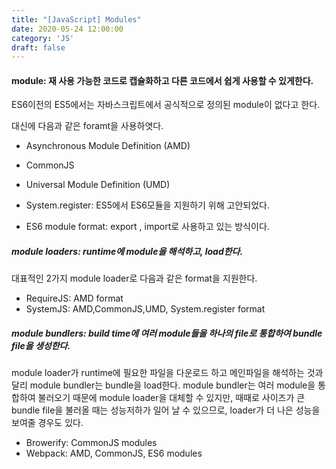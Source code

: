 ```yaml
---
title: "[JavaScript] Modules"
date: 2020-05-24 12:00:00
category: 'JS'
draft: false
---
```


#### module: 재 사용 가능한 코드로 캡슐화하고 다른 코드에서 쉽게 사용할 수 있게한다.

ES6이전의 ES5에서는 자바스크립트에서 공식적으로 정의된 module이 없다고 한다.

대신에 다음과 같은 foramt을 사용하엿다.

- Asynchronous Module Definition (AMD)
- CommonJS
- Universal Module Definition (UMD)

- System.register: ES5에서 ES6모듈을 지원하기 위해 고안되었다.
- ES6 module format: export , import로 사용하고 있는 방식이다.

##### module loaders: runtime에 module을 해석하고, load한다.

대표적인 2가지 module loader로 다음과 같은 format을 지원한다.

- RequireJS: AMD format
- SystemJS: AMD,CommonJS,UMD, System.register format

##### module bundlers: build time에 여러 module들을 하나의 file로 통합하여 bundle file을 생성한다.

module loader가 runtime에 필요한 파일을 다운로드 하고 메인파일을 해석하는 것과 달리 module bundler는 bundle을 load한다. module bundler는 여러 module을 통합하여 불러오기 때문에 module loader을 대체할 수 있지만, 때때로 사이즈가 큰 bundle file을 불러올 때는 성능저하가 일어 날 수 있으므로, loader가 더 나은 성능을 보여줄 경우도 있다.

- Browerify: CommonJS modules
- Webpack: AMD, CommonJS, ES6 modules

